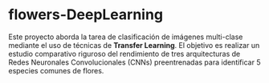 # flowers-DeepLearning
Este proyecto aborda la tarea de clasificación de imágenes multi-clase mediante el uso de técnicas de **Transfer Learning**. El objetivo es realizar un estudio comparativo riguroso del rendimiento de tres arquitecturas de Redes Neuronales Convolucionales (CNNs) preentrenadas para identificar 5 especies comunes de flores.
